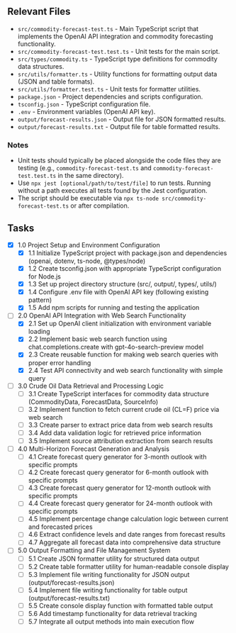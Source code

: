 ## Relevant Files

- `src/commodity-forecast-test.ts` - Main TypeScript script that implements the OpenAI API integration and commodity forecasting functionality.
- `src/commodity-forecast-test.test.ts` - Unit tests for the main script.
- `src/types/commodity.ts` - TypeScript type definitions for commodity data structures.
- `src/utils/formatter.ts` - Utility functions for formatting output data (JSON and table formats).
- `src/utils/formatter.test.ts` - Unit tests for formatter utilities.
- `package.json` - Project dependencies and scripts configuration.
- `tsconfig.json` - TypeScript configuration file.
- `.env` - Environment variables (OpenAI API key).
- `output/forecast-results.json` - Output file for JSON formatted results.
- `output/forecast-results.txt` - Output file for table formatted results.

### Notes

- Unit tests should typically be placed alongside the code files they are testing (e.g., `commodity-forecast-test.ts` and `commodity-forecast-test.test.ts` in the same directory).
- Use `npx jest [optional/path/to/test/file]` to run tests. Running without a path executes all tests found by the Jest configuration.
- The script should be executable via `npx ts-node src/commodity-forecast-test.ts` or after compilation.

## Tasks

- [x] 1.0 Project Setup and Environment Configuration
  - [x] 1.1 Initialize TypeScript project with package.json and dependencies (openai, dotenv, ts-node, @types/node)
  - [x] 1.2 Create tsconfig.json with appropriate TypeScript configuration for Node.js
  - [x] 1.3 Set up project directory structure (src/, output/, types/, utils/)
  - [x] 1.4 Configure .env file with OpenAI API key (following existing pattern)
  - [x] 1.5 Add npm scripts for running and testing the application

- [ ] 2.0 OpenAI API Integration with Web Search Functionality
  - [x] 2.1 Set up OpenAI client initialization with environment variable loading
  - [x] 2.2 Implement basic web search function using chat.completions.create with gpt-4o-search-preview model
  - [x] 2.3 Create reusable function for making web search queries with proper error handling
  - [x] 2.4 Test API connectivity and web search functionality with simple query

- [ ] 3.0 Crude Oil Data Retrieval and Processing Logic
  - [ ] 3.1 Create TypeScript interfaces for commodity data structure (CommodityData, ForecastData, SourceInfo)
  - [ ] 3.2 Implement function to fetch current crude oil (CL=F) price via web search
  - [ ] 3.3 Create parser to extract price data from web search results
  - [ ] 3.4 Add data validation logic for retrieved price information
  - [ ] 3.5 Implement source attribution extraction from search results

- [ ] 4.0 Multi-Horizon Forecast Generation and Analysis
  - [ ] 4.1 Create forecast query generator for 3-month outlook with specific prompts
  - [ ] 4.2 Create forecast query generator for 6-month outlook with specific prompts
  - [ ] 4.3 Create forecast query generator for 12-month outlook with specific prompts
  - [ ] 4.4 Create forecast query generator for 24-month outlook with specific prompts
  - [ ] 4.5 Implement percentage change calculation logic between current and forecasted prices
  - [ ] 4.6 Extract confidence levels and date ranges from forecast results
  - [ ] 4.7 Aggregate all forecast data into comprehensive data structure

- [ ] 5.0 Output Formatting and File Management System
  - [ ] 5.1 Create JSON formatter utility for structured data output
  - [ ] 5.2 Create table formatter utility for human-readable console display
  - [ ] 5.3 Implement file writing functionality for JSON output (output/forecast-results.json)
  - [ ] 5.4 Implement file writing functionality for table output (output/forecast-results.txt)
  - [ ] 5.5 Create console display function with formatted table output
  - [ ] 5.6 Add timestamp functionality for data retrieval tracking
  - [ ] 5.7 Integrate all output methods into main execution flow 